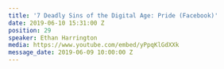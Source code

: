 ```yaml
---
title: '7 Deadly Sins of the Digital Age: Pride (Facebook)'
date: 2019-06-10 15:31:00 Z
position: 29
speaker: Ethan Harrington
media: https://www.youtube.com/embed/yPpqKlGdXXk
message_date: 2019-06-09 10:00:00 Z
---
```



